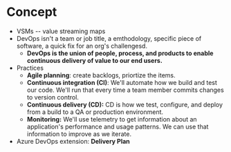 # Concept
* VSMs -- value streaming maps
* DevOps isn't a team or job title, a emthodology, specific piece of software, a quick fix for an org's challengesd. 
  * **DevOps is the union of people, process, and products to enable continuous delivery of value to our end users.**
* Practices
  * **Agile planning**: create backlogs, priortize the items.
  * **Continuous integration (CI)**: We'll automate how we build and test our code. We'll run that every time a team member commits changes to version control.
  * **Continuous delivery (CD):** CD is how we test, configure, and deploy from a build to a QA or production environment.
  * **Monitoring:** We'll use telemetry to get information about an application's performance and usage patterns. We can use that information to improve as we iterate.
* Azure DevOps extension: **Delivery Plan** 
